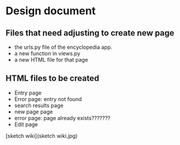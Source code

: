 # Design document

## Files that need adjusting to create new page
- the urls.py file of the encyclopedia app.
- a new function in views.py
- a new HTML file for that page


## HTML files to be created
 - Entry page
 - Error page: entry not found
 - search results page
 - new page page
 - error page: page already exists???????
 - Edit page

 [sketch wiki](sketch wiki.jpg)

